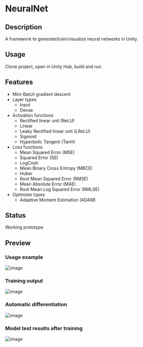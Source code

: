 # NeuralNet
## Description
A framework to generate/train/visualize neural networks in Unity.

## Usage
Clone project, open in Unity Hub, build and run.

## Features
- Mini-Batch gradient descent
- Layer types
  - Input
  - Dense
- Activation functions
  - Rectified linear unit (ReLU)
  - Linear
  - Leaky Rectified linear unit (LReLU)
  - Sigmoid
  - Hyperbolic Tangent (TanH)
- Loss functions
  - Mean Squared Error (MSE)
  - Squared Error (SE)
  - LogCosh
  - Mean Binary Cross Entropy (MBCE)
  - Huber
  - Root Mean Squared Error (RMSE)
  - Mean Absolute Error (MAE)
  - Root Mean Log Squared Error (RMLSE)
- Optimizer types
  - Adaptive Moment Estimation (ADAM)

## Status
Working prototype

## Preview
### Usage example
![image](https://github.com/user-attachments/assets/a7e7310b-6f58-4bec-bce2-21ba2c579721)

### Training output
![image](https://github.com/user-attachments/assets/bc20e1c3-f38a-4cbb-a519-6c0a7b96d931)

### Automatic differentiation
![image](https://github.com/user-attachments/assets/0841bc22-7153-4c66-94f8-86385abe234c)

### Model test results after training
![image](https://github.com/user-attachments/assets/73b80c01-3df0-4e93-8d83-9fe2de4a68f4)
